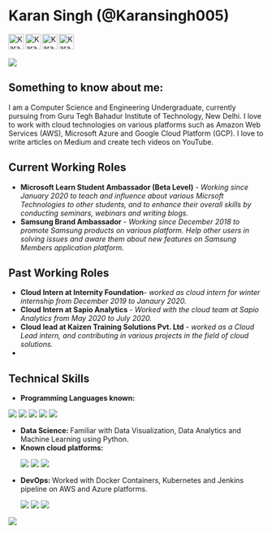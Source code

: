 # Karan Singh (@Karansingh005)

<p>
<a href="https://twitter.com/karansingh_005">
  <img align="left" alt="Karan Singh's Twitter" width="30px" src="https://cdn.jsdelivr.net/npm/simple-icons@v3/icons/twitter.svg" />
</a>
<a href="https://www.linkedin.com/in/karan-singh-344360153/">
  <img align="left" alt="Karan Singh's LinkdeIN" width="30px" src="https://cdn.jsdelivr.net/npm/simple-icons@v3/icons/linkedin.svg" />
</a>
<a href="https://medium.com/@karansinghreen">
  <img align="left" alt="Karan Singh's Medium" width="30px" src="https://cdn.jsdelivr.net/npm/simple-icons@3.0.1/icons/medium.svg" />
</a>
<a href="https://www.youtube.com/channel/UCAB548YaXcsKKGtb1kL9W6A/featured?view_as=subscriber">
  <img align="left" alt="Karan Singh's YouTue" width="30px" src="https://cdn.jsdelivr.net/npm/simple-icons@3.0.1/icons/youtube.svg" />
</a>
</p>

<br/>
<br/>

![](https://github-readme-stats.vercel.app/api?username=Karansingh005&show_icons=true&theme=radical)


## Something to know about me: 
I am a Computer Science and Engineering Undergraduate, currently pursuing from Guru Tegh Bahadur Institute of Technology, New Delhi. I love to work with cloud technologies on various platforms such as Amazon Web Services (AWS), Microsoft Azure and Google Cloud Platform (GCP). I love to write articles on Medium and create tech videos on YouTube. 

## Current Working Roles
* **Microsoft Learn Student Ambassador (Beta Level)** - *Working since January 2020 to teach and influence about various Micrsoft Technologies to other students, and to enhance their overall skills by conducting seminars, webinars and writing blogs.* 
* **Samsung Brand Ambassador** - *Working since December 2018 to promote Samsung products on various platform. Help other users in solving issues and aware them about new features on Samsung Members application platform.* 


## Past Working Roles
* **Cloud Intern at Internity Foundation**- *worked as cloud intern for winter internship from December 2019 to Janaury 2020.*
* **Cloud Intern at Sapio Analytics** - *Worked with the cloud team at Sapio Analytics from May 2020 to July 2020.*
* **Cloud lead at Kaizen Training Solutions Pvt. Ltd** - *worked as a Cloud Lead intern, and contributing in various projects in the field of cloud solutions.*
* 
## Technical Skills
* **Programming Languages known:**
<p>
   <a><img src="https://img.icons8.com/ios-filled/48/000000/c-plus-plus-logo.png"/></a>
   <a><img src="https://img.icons8.com/color/48/000000/c-programming.png"/></a>
   <a><img src="https://img.icons8.com/color/48/000000/python.png"/></a>
   <a><img src="https://img.icons8.com/color/48/000000/java-coffee-cup-logo.png"/></a>
   <a><img src="https://img.icons8.com/color/48/000000/javascript.png"/></a>
   
</p>

<ul>
  <li> <strong> Data Science: </strong> Familiar with Data Visualization, Data Analytics and Machine Learning using Python.</li>
  <li> <strong> Known cloud platforms: </strong> </li>
   <p>
      <a><img src="https://img.icons8.com/color/48/000000/amazon-web-services.png"/></a>
      <a><img src="https://img.icons8.com/color/48/000000/azure-1.png"/></a>
      <a><img src="https://img.icons8.com/color/48/000000/google-cloud-platform.png"/></a>
     <li> <strong> DevOps: </strong> Worked with Docker Containers, Kubernetes and Jenkins pipeline on AWS and Azure platforms.</li>
     <p>
       <a><img src="https://img.icons8.com/material/48/000000/docker.png"/></a>
       <a><img src="https://img.icons8.com/color/48/000000/kubernetes.png"/></a>
       <a><img src="https://img.icons8.com/color/48/000000/jenkins.png"/></a>
  </p>
</ul>

![](https://komarev.com/ghpvc/?username=karansingh005)
